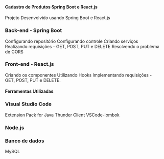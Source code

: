 #### Cadastro de Produtos Spring Boot e React.js

Projeto Desenvolvido usando Spring Boot e React.js

###  Back-end - Spring Boot

Configurando repositório
Configurando controle
Criando serviços
Realizando requisições - GET, POST, PUT e DELETE
Resolvendo o problema de CORS

### Front-end - React.js

Criando os componentes
Utilizando Hooks
Implementando requisições - GET, POST, PUT e DELETE.

#### Ferramentas Utilizadas

### Visual Studio Code
Extension Pack for Java
Thunder Client
VSCode-lombok

### Node.js

### Banco de dados
MySQL